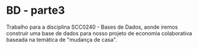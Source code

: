 # BD - parte3
Trabalho para a disciplina SCC0240 - Bases de Dados, aonde iremos construir uma base de dados para nosso projeto de economia colaborativa baseada na temática de "mudança de casa".
